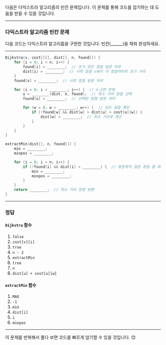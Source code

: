 다음은 다익스트라 알고리즘의 빈칸 문제입니다. 이 문제를 통해 코드를 암기하는 데 도움을 받을 수 있을 것입니다.

---

### 다익스트라 알고리즘 빈칸 문제

다음 코드는 다익스트라 알고리즘을 구현한 것입니다. 빈칸(______)을 채워 완성하세요.

---

```c
Dijkstra(v, cost[][], dist[], n, found[]) {
    for (i = 0; i < n; i++) {
        found[i] = ________;  // 초기 모든 정점 방문 여부
        dist[i] = ________;  // 시작 정점 v에서 각 정점까지의 초기 거리
    }
    found[v] = ________;  // 시작 정점 방문 처리

    for (i = 0; i < ________; i++) {  // n-2번 반복
        u = ________(dist, n, found);  // 최소 거리 정점 선택
        found[u] = ________;  // 선택된 정점 방문 처리

        for (w = 0; w < ________; w++) {  // 모든 정점 확인
            if (!found[w] && dist[w] > dist[u] + cost[u][w]) {
                dist[w] = ________;  // 최소 거리로 갱신
            }
        }
    }
}
```

```c
extractMin(dist[], n, found[]) {
    min = ________;
    minpos = ________;

    for (i = 0; i < n; i++) {
        if (!found[i] && dist[i] < ________) {  // 방문하지 않은 정점 중 최소 거리
            min = ________;
            minpos = ________;
        }
    }
    return ________;  // 최소 거리 정점 반환
}
```

---

### 정답
#### `Dijkstra` 함수
1. `false`
2. `cost[v][i]`
3. `true`
4. `n - 2`
5. `extractMin`
6. `true`
7. `n`
8. `dist[u] + cost[u][w]`

#### `extractMin` 함수
1. `MAX`
2. `-1`
3. `min`
4. `dist[i]`
5. `i`
6. `minpos`

---

이 문제를 반복해서 풀다 보면 코드를 빠르게 암기할 수 있을 것입니다. 😊